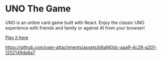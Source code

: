 # UNO The Game
UNO is an online card game built with React. 
Enjoy the classic UNO experience with friends and family or against AI from your browser!  

[Play it here](https://mtg2000.github.io/uno)

https://github.com/user-attachments/assets/b6af40dc-aaa9-4c28-a201-1252149da6a7


